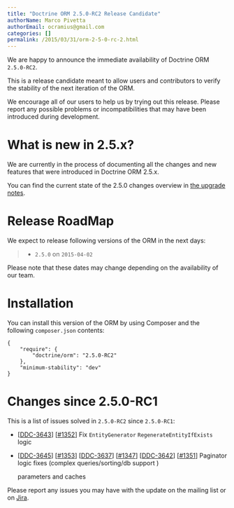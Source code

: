 ```yaml
---
title: "Doctrine ORM 2.5.0-RC2 Release Candidate"
authorName: Marco Pivetta
authorEmail: ocramius@gmail.com
categories: []
permalink: /2015/03/31/orm-2-5-0-rc-2.html
---
```

We are happy to announce the immediate availability of Doctrine ORM
`2.5.0-RC2`.

This is a release candidate meant to allow users and contributors to
verify the stability of the next iteration of the ORM.

We encourage all of our users to help us by trying out this release.
Please report any possible problems or incompatibilities that may have
been introduced during development.

What is new in 2.5.x?
=====================

We are currently in the process of documenting all the changes and new
features that were introduced in Doctrine ORM 2.5.x.

You can find the current state of the 2.5.0 changes overview in [the
upgrade
notes](http://docs.doctrine-project.org/en/latest/changelog/migration_2_5.html).

Release RoadMap
===============

We expect to release following versions of the ORM in the next days:

> -   `2.5.0` on `2015-04-02`

Please note that these dates may change depending on the availability of
our team.

Installation
============

You can install this version of the ORM by using Composer and the
following `composer.json` contents:

~~~~ {.sourceCode .json}
{
    "require": {
        "doctrine/orm": "2.5.0-RC2"
    },
    "minimum-stability": "dev"
}
~~~~

Changes since 2.5.0-RC1
=======================

This is a list of issues solved in `2.5.0-RC2` since `2.5.0-RC1`:

-   [[DDC-3643](https://github.com/doctrine/orm/issues/4471)]
    [[#1352](https://github.com/doctrine/doctrine2/pull/1352)] Fix
    `EntityGenerator` `RegenerateEntityIfExists` logic
-   [[DDC-3645](https://github.com/doctrine/orm/issues/4473)]
    [[\#1353](https://github.com/doctrine/doctrine2/pull/1353)]
    [[DDC-3637](https://github.com/doctrine/orm/issues/4464)]
    [[\#1347](https://github.com/doctrine/doctrine2/pull/1347)]
    [[DDC-3642](https://github.com/doctrine/orm/issues/4470)]
    [[\#1351](https://github.com/doctrine/doctrine2/pull/1351)]
    Paginator logic fixes (complex queries/sorting/db support )

    parameters and caches

Please report any issues you may have with the update on the mailing
list or on [Jira](https://www.doctrine-project.org/jira/browse/DDC).

